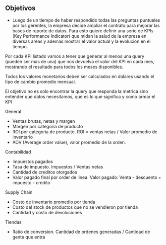 ## Objetivos

- Luego de un tiempo de haber respondido todas las preguntas puntuales por los gerentes, la empresa decide ampliar el contrato para mejorar las bases de reporte de datos. Para esto quiere definir una serie de KPIs (Key Performance Indicator) que midan la salud de la empresa en diversas areas y ademas mostrar el valor actual y la evolucion en el tiempo. 

Por cada KPI listado vamos a tener que generar al menos una query (pueden ser mas de una) que nos devuelva el valor del KPI en cada mes, mostrando el resultado para todos los meses disponibles.

Todos los valores monetarios deben ser calculados en dolares usando el tipo de cambio promedio mensual. 

El objetivo no es solo encontrar la query que responda la metrica sino entender que datos necesitamos, que es lo que significa y como armar el KPI


General 
- Ventas brutas, netas y margen
- Margen por categoria de producto 
- ROI por categoria de producto. ROI = ventas netas / Valor promedio de inventario 
- AOV (Average order value), valor promedio de la orden. 

Contabilidad
- Impuestos pagados
- Tasa de impuesto. Impuestos / Ventas netas 
- Cantidad de creditos otorgados
- Valor pagado final por order de linea. Valor pagado: Venta - descuento + impuesto - credito

Supply Chain
- Costo de inventario promedio por tienda
- Costo del stock de productos que no se vendieron por tienda
- Cantidad y costo de devoluciones

Tiendas
- Ratio de conversion. Cantidad de ordenes generadas / Cantidad de gente que entra
